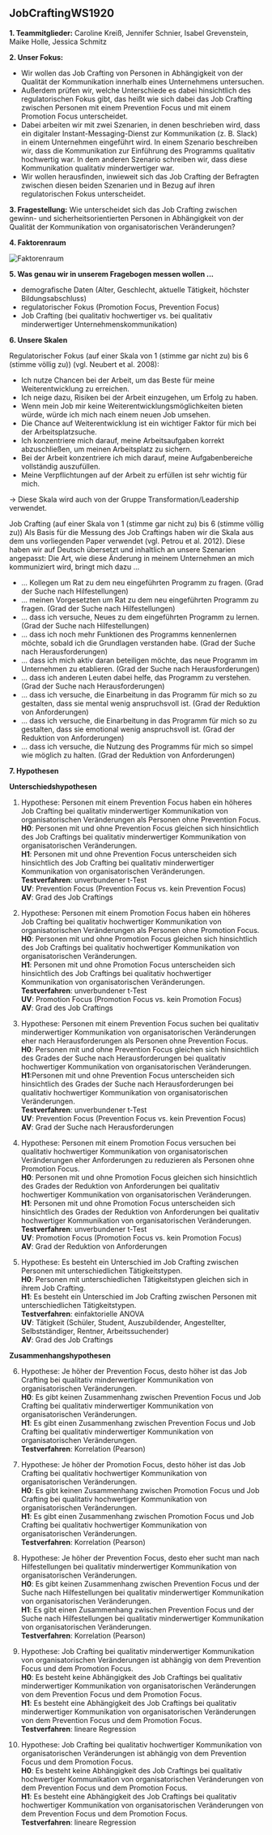 
## JobCraftingWS1920


**1. Teammitglieder:** Caroline Kreiß, Jennifer Schnier, Isabel Grevenstein, Maike Holle, Jessica Schmitz

**2. Unser Fokus:** 

* Wir wollen das Job Crafting von Personen in Abhängigkeit von der Qualität der Kommunikation innerhalb eines Unternehmens untersuchen.
* Außerdem prüfen wir, welche Unterschiede es dabei hinsichtlich des regulatorischen Fokus gibt, das heißt wie sich dabei das Job Crafting zwischen Personen mit einem Prevention Focus und mit einem Promotion Focus unterscheidet.
* Dabei arbeiten wir mit zwei Szenarien, in denen beschrieben wird, dass ein digitaler Instant-Messaging-Dienst zur Kommunikation (z. B. Slack) in einem Unternehmen eingeführt wird. In einem Szenario beschreiben wir, dass die Kommunikation zur Einführung des Programms qualitativ hochwertig war. In dem anderen Szenario schreiben wir, dass diese Kommunikation qualitativ minderwertiger war. 
* Wir wollen herausfinden, inwieweit sich das Job Crafting der Befragten zwischen diesen beiden Szenarien und in Bezug auf ihren regulatorischen Fokus unterscheidet.

**3. Fragestellung:** Wie unterscheidet sich das Job Crafting zwischen gewinn- und sicherheitsorientierten Personen in Abhängigkeit von der Qualität der Kommunikation von organisatorischen Veränderungen?

**4. Faktorenraum**

![Faktorenraum](https://raw.githubusercontent.com/JessicaS2512/JobCraftingWS1920/master/images/Faktorenraum%20Job%20Crafting.png)

**5. Was genau wir in unserem Fragebogen messen wollen ...**

* demografische Daten (Alter, Geschlecht, aktuelle Tätigkeit, höchster Bildungsabschluss)
* regulatorischer Fokus (Promotion Focus, Prevention Focus)
* Job Crafting (bei qualitativ hochwertiger vs. bei qualitativ minderwertiger Unternehmenskommunikation)

**6. Unsere Skalen**

Regulatorischer Fokus (auf einer Skala von 1 (stimme gar nicht zu) bis 6 (stimme völlig zu)) (vgl. Neubert et al. 2008):

* Ich nutze Chancen bei der Arbeit, um das Beste für meine Weiterentwicklung zu erreichen.
* Ich neige dazu, Risiken bei der Arbeit einzugehen, um Erfolg zu haben.
* Wenn mein Job mir keine Weiterentwicklungsmöglichkeiten bieten würde, würde ich mich nach einem neuen Job umsehen.
* Die Chance auf Weiterentwicklung ist ein wichtiger Faktor für mich bei der Arbeitsplatzsuche.
* Ich konzentriere mich darauf, meine Arbeitsaufgaben korrekt abzuschließen, um meinen Arbeitsplatz zu sichern.
* Bei der Arbeit konzentriere ich mich darauf, meine Aufgabenbereiche vollständig auszufüllen.
* Meine Verpflichtungen auf der Arbeit zu erfüllen ist sehr wichtig für mich.

-> Diese Skala wird auch von der Gruppe Transformation/Leadership verwendet.

Job Crafting (auf einer Skala von 1 (stimme gar nicht zu) bis 6 (stimme völlig zu)) 
Als Basis für die Messung des Job Craftings haben wir die Skala aus dem uns vorliegenden Paper verwendet (vgl. Petrou et al. 2012). Diese haben wir auf Deutsch übersetzt und inhaltlich an unsere Szenarien angepasst:
Die Art, wie diese Änderung in meinem Unternehmen an mich kommuniziert wird, bringt mich dazu ...

* ... Kollegen um Rat zu dem neu eingeführten Programm zu fragen. (Grad der Suche nach Hilfestellungen)
* ... meinen Vorgesetzten um Rat zu dem neu eingeführten Programm zu fragen. (Grad der Suche nach Hilfestellungen)
* ... dass ich versuche, Neues zu dem eingeführten Programm zu lernen. (Grad der Suche nach Hilfestellungen)  
* ... dass ich noch mehr Funktionen des Programms kennenlernen möchte, sobald ich die Grundlagen verstanden habe. (Grad der Suche nach Herausforderungen)
* ... dass ich mich aktiv daran beteiligen möchte, das neue Programm im Unternehmen zu etablieren. (Grad der Suche nach Herausforderungen)
* ... dass ich anderen Leuten dabei helfe, das Programm zu verstehen. (Grad der Suche nach Herausforderungen)  
* ... dass ich versuche, die Einarbeitung in das Programm für mich so zu gestalten, dass sie mental wenig anspruchsvoll ist. (Grad der Reduktion von Anforderungen)
* ... dass ich versuche, die Einarbeitung in das Programm für mich so zu gestalten, dass sie emotional wenig anspruchsvoll ist. (Grad der Reduktion von Anforderungen)
* ... dass ich versuche, die Nutzung des Programms für mich so simpel wie möglich zu halten. (Grad der Reduktion von Anforderungen)

**7. Hypothesen**

**Unterschiedshypothesen**

1. Hypothese: Personen mit einem Prevention Focus haben ein höheres Job Crafting bei qualitativ minderwertiger Kommunikation von organisatorischen Veränderungen als Personen ohne Prevention Focus.  
**H0**: Personen mit und ohne Prevention Focus gleichen sich hinsichtlich des Job Craftings bei qualitativ minderwertiger Kommunikation von organisatorischen Veränderungen.  
**H1**: Personen mit und ohne Prevention Focus unterscheiden sich hinsichtlich des Job Crafting bei qualitativ minderwertiger Kommunikation von organisatorischen Veränderungen.  
**Testverfahren**: unverbundener t-Test  
**UV**: Prevention Focus (Prevention Focus vs. kein Prevention Focus)  
**AV**: Grad des Job Craftings

2. Hypothese: Personen mit einem Promotion Focus haben ein höheres Job Crafting bei qualitativ hochwertiger Kommunikation von organisatorischen Veränderungen als Personen ohne Promotion Focus.  
**H0**: Personen mit und ohne Promotion Focus gleichen sich hinsichtlich des Job Craftings bei qualitativ hochwertiger Kommunikation von organisatorischen Veränderungen.  
**H1**: Personen mit und ohne Promotion Focus unterscheiden sich hinsichtlich des Job Craftings bei qualitativ hochwertiger Kommunikation von organisatorischen Veränderungen.  
**Testverfahren**: unverbundener t-Test  
**UV**: Promotion Focus (Promotion Focus vs. kein Promotion Focus)  
**AV**: Grad des Job Craftings

3. Hypothese: Personen mit einem Prevention Focus suchen bei qualitativ minderwertiger Kommunikation von organisatorischen Veränderungen eher nach Herausforderungen als Personen ohne Prevention Focus.  
**H0**: Personen mit und ohne Prevention Focus gleichen sich hinsichtlich des Grades der Suche nach Herausforderungen bei qualitativ hochwertiger Kommunikation von organisatorischen Veränderungen.  
**H1**:Personen mit und ohne Prevention Focus unterscheiden sich hinsichtlich des Grades der Suche nach Herausforderungen bei qualitativ hochwertiger Kommunikation von organisatorischen Veränderungen.  
**Testverfahren**: unverbundener t-Test  
**UV**: Prevention Focus (Prevention Focus vs. kein Prevention Focus)  
**AV**: Grad der Suche nach Herausforderungen

4. Hypothese: Personen mit einem Promotion Focus versuchen bei qualitativ hochwertiger Kommunikation von organisatorischen Veränderungen eher Anforderungen zu reduzieren als Personen ohne Promotion Focus.  
**H0**: Personen mit und ohne Promotion Focus gleichen sich hinsichtlich des Grades der Reduktion von Anforderungen bei qualitativ hochwertiger Kommunikation von organisatorischen Veränderungen.  
**H1**: Personen mit und ohne Promotion Focus unterscheiden sich hinsichtlich des Grades der Reduktion von Anforderungen bei qualitativ hochwertiger Kommunikation von organisatorischen Veränderungen.  
**Testverfahren**: unverbundener t-Test  
**UV**: Promotion Focus (Promotion Focus vs. kein Promotion Focus)  
**AV**: Grad der Reduktion von Anforderungen

5. Hypothese: Es besteht ein Unterschied im Job Crafting zwischen Personen mit unterschiedlichen Tätigkeitstypen.  
**H0**: Personen mit unterschiedlichen Tätigkeitstypen gleichen sich in ihrem Job Crafting.    
**H1**: Es besteht ein Unterschied im Job Crafting zwischen Personen mit unterschiedlichen Tätigkeitstypen.  
**Testverfahren**: einfaktorielle ANOVA  
**UV**: Tätigkeit (Schüler, Student, Auszubildender, Angestellter, Selbstständiger, Rentner, Arbeitssuchender)  
**AV**: Grad des Job Craftings  

**Zusammenhangshypothesen**

6. Hypothese: Je höher der Prevention Focus, desto höher ist das Job Crafting bei qualitativ minderwertiger Kommunikation von organisatorischen Veränderungen.  
**H0**: Es gibt keinen Zusammenhang zwischen Prevention Focus und Job Crafting bei qualitativ minderwertiger Kommunikation von organisatorischen Veränderungen.  
**H1**: Es gibt einen Zusammenhang zwischen Prevention Focus und Job Crafting bei qualitativ minderwertiger Kommunikation von organisatorischen Veränderungen.  
**Testverfahren**: Korrelation (Pearson)

7. Hypothese: Je höher der Promotion Focus, desto höher ist das Job Crafting bei qualitativ hochwertiger Kommunikation von organisatorischen Veränderungen.  
**H0**: Es gibt keinen Zusammenhang zwischen Promotion Focus und Job Crafting bei qualitativ hochwertiger Kommunikation von organisatorischen Veränderungen.  
**H1**: Es gibt einen Zusammenhang zwischen Promotion Focus und Job Crafting bei qualitativ hochwertiger Kommunikation von organisatorischen Veränderungen.  
**Testverfahren**: Korrelation (Pearson)

8. Hypothese: Je höher der Prevention Focus, desto eher sucht man nach Hilfestellungen bei qualitativ minderwertiger Kommunikation von organisatorischen Veränderungen.  
**H0**: Es gibt keinen Zusammenhang zwischen Prevention Focus und der Suche nach Hilfestellungen bei qualitativ minderwertiger Kommunikation von organisatorischen Veränderungen.  
**H1**: Es gibt einen Zusammenhang zwischen Prevention Focus und der Suche nach Hilfestellungen bei qualitativ minderwertiger Kommunikation von organisatorischen Veränderungen.  
**Testverfahren**: Korrelation (Pearson)

9. Hypothese: Job Crafting bei qualitativ minderwertiger Kommunikation von organisatorischen Veränderungen ist abhängig von dem Prevention Focus und dem Promotion Focus.  
**H0**: Es besteht keine Abhängigkeit des Job Craftings bei qualitativ minderwertiger Kommunikation von organisatorischen Veränderungen von dem Prevention Focus und dem Promotion Focus.  
**H1**: Es besteht eine Abhängigkeit des Job Craftings bei qualitativ minderwertiger Kommunikation von organisatorischen Veränderungen von dem Prevention Focus und dem Promotion Focus.  
**Testverfahren**: lineare Regression

10. Hypothese: Job Crafting bei qualitativ hochwertiger Kommunikation von organisatorischen Veränderungen ist abhängig von dem Prevention Focus und dem Promotion Focus.  
**H0**: Es besteht keine Abhängigkeit des Job Craftings bei qualitativ hochwertiger Kommunikation von organisatorischen Veränderungen von dem Prevention Focus und dem Promotion Focus.  
**H1**: Es besteht eine Abhängigkeit des Job Craftings bei qualitativ hochwertiger Kommunikation von organisatorischen Veränderungen von dem Prevention Focus und dem Promotion Focus.  
**Testverfahren**: lineare Regression
